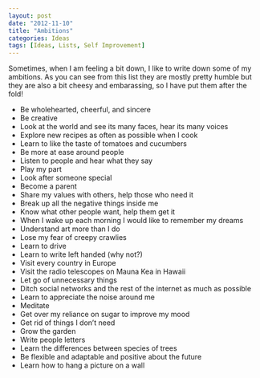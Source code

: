 ```yaml
---
layout: post
date: "2012-11-10"
title: "Ambitions"
categories: Ideas
tags: [Ideas, Lists, Self Improvement]
---
```


Sometimes, when I am feeling a bit down, I like to write down some of my ambitions. As you can see from this list they are mostly pretty humble but they are also a bit cheesy and embarassing, so I have put them after the fold!

* Be wholehearted, cheerful, and sincere
* Be creative
* Look at the world and see its many faces, hear its many voices
* Explore new recipes as often as possible when I cook
* Learn to like the taste of tomatoes and cucumbers
* Be more at ease around people
* Listen to people and hear what they say
* Play my part
* Look after someone special
* Become a parent
* Share my values with others, help those who need it
* Break up all the negative things inside me
* Know what other people want, help them get it
* When I wake up each morning I would like to remember my dreams
* Understand art more than I do
* Lose my fear of creepy crawlies
* Learn to drive
* Learn to write left handed (why not?)
* Visit every country in Europe
* Visit the radio telescopes on Mauna Kea in Hawaii
* Let go of unnecessary things
* Ditch social networks and the rest of the internet as much as possible
* Learn to appreciate the noise around me
* Meditate
* Get over my reliance on sugar to improve my mood
* Get rid of things I don’t need
* Grow the garden
* Write people letters
* Learn the differences between species of trees
* Be flexible and adaptable and positive about the future
* Learn how to hang a picture on a wall
